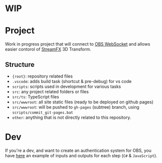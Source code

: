 # WIP

# Project
  Work in progress project that will connect to [OBS WebSocket](https://obsproject.com/forum/resources/obs-websocket-remote-control-obs-studio-from-websockets.466/) and allows easier contorol of [StreamFX](https://obsproject.com/forum/threads/streamfx-for-obs%C2%AE-studio.76619/) 3D Transform.

## Structure
- `{root}`: repository related files
- `.vscode`: adds build task (shortcut & pre-debug) for vs code
- `scripts`: scripts used in development for various tasks
- `src`: any project related folders or files
- `src/ts`: TypeScript files
- `src/wwwroot`: all site static files (ready to be deployed on github pages)
- `src/wwwroot`: will be pushed to `gh-pages` (subtree) branch, using `scripts/commit_git-pages.bat`
- `other`: anything that is not directly related to this repository.


# Dev
If you're a dev, and want to create an authentication system for OBS, you have [here](./other/dev_websocket.md) an example of inputs and outputs for each step (`C#` & `JavaScript`).
